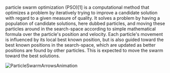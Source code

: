  particle swarm optimization (PSO)[1] is a computational method that optimizes a problem by iteratively trying to improve a candidate solution with regard to a given measure of quality. It solves a problem by having a population of candidate solutions, here dubbed particles, and moving these particles around in the search-space according to simple mathematical formula over the particle's position and velocity. Each particle's movement is influenced by its local best known position, but is also guided toward the best known positions in the search-space, which are updated as better positions are found by other particles. This is expected to move the swarm toward the best solutions. 

 ![ParticleSwarmArrowsAnimation](https://github.com/ArkS0001/CloudSim/assets/113760964/496f5b1b-463d-4874-b90c-3f7eeeda7069)
